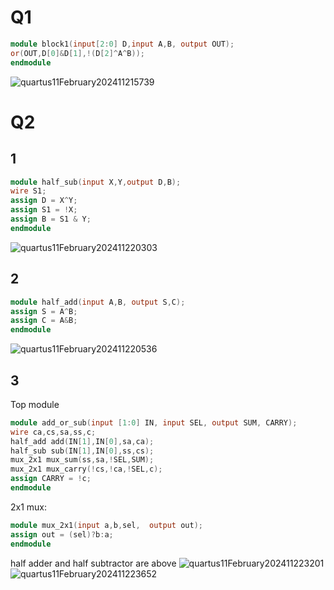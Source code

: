 # Q1
```verilog 
module block1(input[2:0] D,input A,B, output OUT);
or(OUT,D[0]&D[1],!(D[2]^A^B));
endmodule 
```
![quartus11February202411215739](https://github.com/Ahmed-Zahran-AZ/Digital-Design-Workshop-IEEEASUSB/assets/103266615/e28d8b2c-0277-4b04-8718-d294942c2155)

# Q2
## 1

```verilog
module half_sub(input X,Y,output D,B);
wire S1;
assign D = X^Y;
assign S1 = !X;
assign B = S1 & Y;
endmodule 
```
![quartus11February202411220303](https://github.com/Ahmed-Zahran-AZ/Digital-Design-Workshop-IEEEASUSB/assets/103266615/d92d9202-0c05-49a9-9bf6-08ccb01e8bef)


## 2
```verilog
module half_add(input A,B, output S,C);
assign S = A^B;
assign C = A&B;
endmodule 
```
![quartus11February202411220536](https://github.com/Ahmed-Zahran-AZ/Digital-Design-Workshop-IEEEASUSB/assets/103266615/7a8dc2f3-60a2-49c6-a160-5586c3ca6157)


## 3
Top module
```verilog
module add_or_sub(input [1:0] IN, input SEL, output SUM, CARRY);
wire ca,cs,sa,ss,c;
half_add add(IN[1],IN[0],sa,ca);
half_sub sub(IN[1],IN[0],ss,cs);
mux_2x1 mux_sum(ss,sa,!SEL,SUM);
mux_2x1 mux_carry(!cs,!ca,!SEL,c);
assign CARRY = !c;
endmodule 
```
2x1 mux:
```verilog
module mux_2x1(input a,b,sel,  output out);
assign out = (sel)?b:a;
endmodule 
```
half adder and half subtractor are above
![quartus11February202411223201](https://github.com/Ahmed-Zahran-AZ/Digital-Design-Workshop-IEEEASUSB/assets/103266615/a4f0099c-de3d-4935-8329-2b5f3470ee58)
![quartus11February202411223652](https://github.com/Ahmed-Zahran-AZ/Digital-Design-Workshop-IEEEASUSB/assets/103266615/4af6015d-9cfd-4762-91be-6cee47a230e0)

